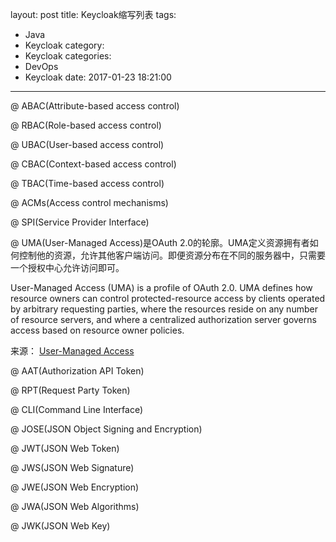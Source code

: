 layout: post
title: Keycloak缩写列表
tags:
  - Java
  - Keycloak
category:
  - Keycloak
categories:
  - DevOps
  - Keycloak
date: 2017-01-23 18:21:00
---
@ ABAC(Attribute-based access control)

@ RBAC(Role-based access control)

@ UBAC(User-based access control)

@ CBAC(Context-based access control)

@ TBAC(Time-based access control)

@ ACMs(Access control mechanisms)

@ SPI(Service Provider Interface)

@ UMA(User-Managed Access)是OAuth 2.0的轮廓。UMA定义资源拥有者如何控制他的资源，允许其他客户端访问。即便资源分布在不同的服务器中，只需要一个授权中心允许访问即可。

User-Managed Access (UMA) is a profile of OAuth 2.0. UMA defines how resource owners can control protected-resource access by clients operated by arbitrary requesting parties, where the resources reside on any number of resource servers, and where a centralized authorization server governs access based on resource owner policies.

来源： [User-Managed Access](https://docs.kantarainitiative.org/uma/rec-uma-core.html "User-Managed Access")

@ AAT(Authorization API Token)

@ RPT(Request Party Token)

@ CLI(Command Line Interface)

@ JOSE(JSON Object Signing and Encryption)

@ JWT(JSON Web Token)

@ JWS(JSON Web Signature)

@ JWE(JSON Web Encryption)

@ JWA(JSON Web Algorithms)

@ JWK(JSON Web Key)


